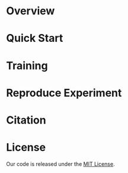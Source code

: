 # Overview

# Quick Start

# Training

# Reproduce Experiment

# Citation

# License

Our code is released under the [MIT License](License).